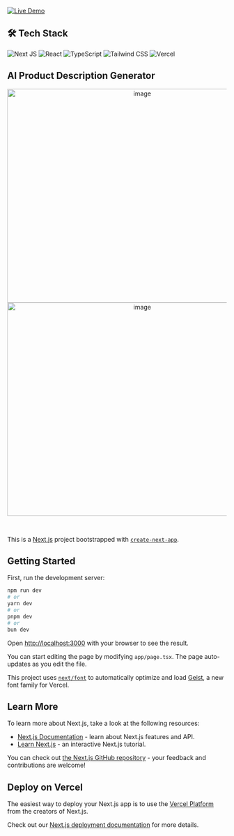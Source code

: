 [![Live Demo](https://img.shields.io/badge/Live%20Demo-blue?style=for-the-badge)](https://ai-product-description-generator-dun.vercel.app)

## 🛠️ Tech Stack

![Next JS](https://img.shields.io/badge/Next.js-black?style=for-the-badge&logo=next.js&logoColor=white)
![React](https://img.shields.io/badge/React-20232A?style=for-the-badge&logo=react&logoColor=61DAFB)
![TypeScript](https://img.shields.io/badge/TypeScript-007ACC?style=for-the-badge&logo=typescript&logoColor=white)
![Tailwind CSS](https://img.shields.io/badge/Tailwind_CSS-38B2AC?style=for-the-badge&logo=tailwind-css&logoColor=white)
![Vercel](https://img.shields.io/badge/Vercel-000000?style=for-the-badge&logo=vercel&logoColor=white)

## AI Product Description Generator
<p align="center">
<img width="604" height="490" alt="image" src="<img width="962" height="1079" alt="Screenshot 2025-07-21 155854" src="https://github.com/user-attachments/assets/0b622081-cd4c-4ad5-836d-39bbc9fcf712" />
<img width="604" height="490" alt="image" src="<img width="962" height="1079" alt="Screenshot 2025-07-21 155854" src="https://github.com/user-attachments/assets/653038de-a192-48e1-98c3-2f82836ec79c" />
</p>
<br>

This is a [Next.js](https://nextjs.org) project bootstrapped with [`create-next-app`](https://nextjs.org/docs/app/api-reference/cli/create-next-app).

## Getting Started

First, run the development server:

```bash
npm run dev
# or
yarn dev
# or
pnpm dev
# or
bun dev
```

Open [http://localhost:3000](http://localhost:3000) with your browser to see the result.

You can start editing the page by modifying `app/page.tsx`. The page auto-updates as you edit the file.

This project uses [`next/font`](https://nextjs.org/docs/app/building-your-application/optimizing/fonts) to automatically optimize and load [Geist](https://vercel.com/font), a new font family for Vercel.

## Learn More

To learn more about Next.js, take a look at the following resources:

- [Next.js Documentation](https://nextjs.org/docs) - learn about Next.js features and API.
- [Learn Next.js](https://nextjs.org/learn) - an interactive Next.js tutorial.

You can check out [the Next.js GitHub repository](https://github.com/vercel/next.js) - your feedback and contributions are welcome!

## Deploy on Vercel

The easiest way to deploy your Next.js app is to use the [Vercel Platform](https://vercel.com/new?utm_medium=default-template&filter=next.js&utm_source=create-next-app&utm_campaign=create-next-app-readme) from the creators of Next.js.

Check out our [Next.js deployment documentation](https://nextjs.org/docs/app/building-your-application/deploying) for more details.
